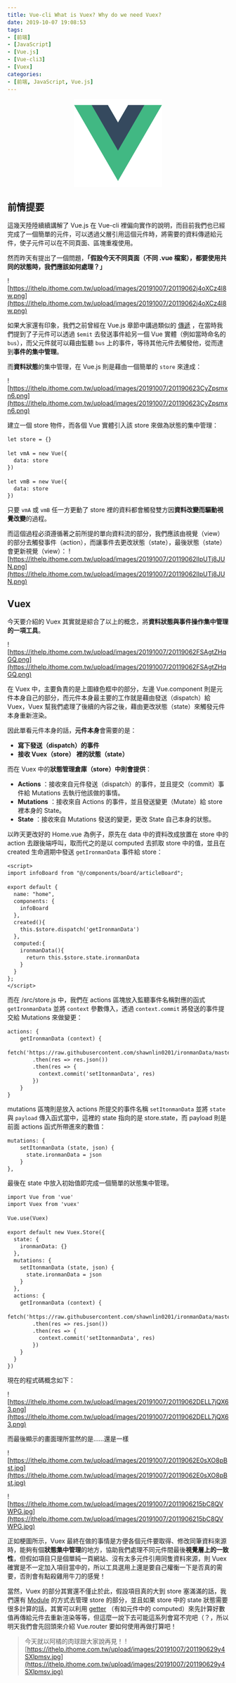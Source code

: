 ```yaml
---
title: Vue-cli What is Vuex? Why do we need Vuex?
date: 2019-10-07 19:08:53
tags:
- [前端]
- [JavaScript]
- [Vue.js]
- [Vue-cli3]
- [Vuex]
categories: 
- [前端, JavaScript, Vue.js]
---
```


<div style="display:flex;justify-content:center;">
  <img style="object-fit:cover;" src='/images/vue-logo.png' width='200px' height='200px' />
</div>

## 前情提要
這幾天陸陸續續講解了 Vue.js 在 Vue-cli 裡偏向實作的說明，而目前我們也已經完成了一個簡單的元件，可以透過父層引用這個元件時，將需要的資料傳遞給元件，使子元件可以在不同頁面、區塊重複使用。

然而昨天有提出了一個問題，**「假設今天不同頁面（不同 .vue 檔案），都要使用共同的狀態時，我們應該如何處理？」**

![https://ithelp.ithome.com.tw/upload/images/20191007/20119062j4oXCz4l8w.png](https://ithelp.ithome.com.tw/upload/images/20191007/20119062j4oXCz4l8w.png)

如果大家還有印象，我們之前曾經在 Vue.js 章節中講過類似的 [傳遞](https://ithelp.ithome.com.tw/articles/10215277) ，在當時我們提到了子元件可以透過 `$emit` 去發送事件給另一個 Vue 實體（例如當時命名的 `bus`），而父元件就可以藉由監聽 `bus` 上的事件，等待其他元件去觸發他，從而達到**事件的集中管理**。

而**資料狀態**的集中管理，在 Vue.js 則是藉由一個簡單的 `store` 來達成：

![https://ithelp.ithome.com.tw/upload/images/20191007/201190623CyZpsmxn6.png](https://ithelp.ithome.com.tw/upload/images/20191007/201190623CyZpsmxn6.png)

建立一個 store 物件，而各個 Vue 實體引入該 store 來做為狀態的集中管理：

```
let store = {}

let vmA = new Vue({
  data: store
})

let vmB = new Vue({
  data: store
})
```

只要 `vmA` 或 `vmB` 任一方更動了 store 裡的資料都會觸發雙方因**資料改變而驅動視覺改變**的過程。

而這個過程必須遵循著之前所提的單向資料流的部分，我們應該由視覺（view）的部分去觸發事件（action），而讓事件去更改狀態（state），最後狀態（state）會更新視覺（view）：
![https://ithelp.ithome.com.tw/upload/images/20191007/20119062llpUTj8JUN.png](https://ithelp.ithome.com.tw/upload/images/20191007/20119062llpUTj8JUN.png)

## Vuex

今天要介紹的 Vuex 其實就是綜合了以上的概念，將**資料狀態與事件操作集中管理的一項工具**。

![https://ithelp.ithome.com.tw/upload/images/20191007/20119062FSAgtZHqGQ.png](https://ithelp.ithome.com.tw/upload/images/20191007/20119062FSAgtZHqGQ.png)

在 Vuex 中，主要負責的是上圖綠色框中的部分，左邊 Vue.component 則是元件本身自己的部分，而元件本身最主要的工作就是藉由發送（dispatch）給 Vuex，Vuex 幫我們處理了後續的內容之後，藉由更改狀態（state）來觸發元件本身重新渲染。

因此單看元件本身的話，**元件本身**會需要的是：
- **寫下發送（dispatch）的事件**
- **接收 Vuex（store） 裡的狀態（state）**

而在 Vuex 中的**狀態管理倉庫（store）中則會提供**：
- **Actions** ：接收來自元件發送（dispatch）的事件，並且提交（commit）事件給 Mutations 去執行他該做的事情。
- **Mutations** ：接收來自 Actions 的事件，並且發送變更（Mutate）給 store 裡本身的 State。
- **State** ：接收來自 Mutations 發送的變更，更改 State 自己本身的狀態。

以昨天更改好的 Home.vue 為例子，原先在 data 中的資料改成放置在 store 中的 action 去跟後端呼叫，取而代之的是以 computed 去抓取 store 中的值，並且在 created 生命週期中發送 `getIronmanData` 事件給 store：

```
<script>
import infoBoard from "@/components/board/articleBoard";

export default {
  name: "home",
  components: {
    infoBoard
  },
  created(){
    this.$store.dispatch('getIronmanData')
  },
  computed:{
    ironmanData(){
      return this.$store.state.ironmanData
    }
  }
};
</script>
```

而在 /src/store.js 中，我們在 actions 區塊放入監聽事件名稱對應的函式 `getIronmanData` 並將 `context` 參數傳入，透過 `context.commit` 將發送的事件提交給 Mutations 來做變更：

```
actions: {
    getIronmanData (context) {
      fetch('https://raw.githubusercontent.com/shawnlin0201/ironmanData/master/ironman.json')
        .then(res => res.json())
        .then(res => {
          context.commit('setItonmanData', res)
        })
    }
}
```

mutations 區塊則是放入 actions 所提交的事件名稱 `setItonmanData` 並將 `state` 與 `payload` 傳入函式當中，這裡的 state 指向的是 store.state，而 payload 則是前面 actions 函式所帶進來的數值：
```
mutations: {
    setItonmanData (state, json) {
      state.ironmanData = json
    }
},
```

最後在 state 中放入初始值即完成一個簡單的狀態集中管理。

```
import Vue from 'vue'
import Vuex from 'vuex'

Vue.use(Vuex)

export default new Vuex.Store({
  state: {
    ironmanData: {}
  },
  mutations: {
    setItonmanData (state, json) {
      state.ironmanData = json
    }
  },
  actions: {
    getIronmanData (context) {
      fetch('https://raw.githubusercontent.com/shawnlin0201/ironmanData/master/ironman.json')
        .then(res => res.json())
        .then(res => {
          context.commit('setItonmanData', res)
        })
    }
  }
})
```

現在的程式碼概念如下：

![https://ithelp.ithome.com.tw/upload/images/20191007/20119062DELL7jQX63.png](https://ithelp.ithome.com.tw/upload/images/20191007/20119062DELL7jQX63.png)

而最後顯示的畫面理所當然的是……還是一樣

![https://ithelp.ithome.com.tw/upload/images/20191007/20119062E0sXO8pBst.jpg](https://ithelp.ithome.com.tw/upload/images/20191007/20119062E0sXO8pBst.jpg)

![https://ithelp.ithome.com.tw/upload/images/20191007/2011906215bC8QVWPG.jpg](https://ithelp.ithome.com.tw/upload/images/20191007/2011906215bC8QVWPG.jpg)

正如梗圖所示，Vuex 最終在做的事情是方便各個元件要取得、修改同筆資料來源時，能夠有個**狀態集中管理**的地方，協助我們處理不同元件間最後**視覺層上的一致性**，但假如項目只是個單純一頁網站、沒有太多元件引用同隻資料來源，則 Vuex 確實是不一定加入項目當中的，所以工具選用上還是要自己權衡一下是否真的需要，否則會有點殺雞用牛刀的感覺！

當然，Vuex 的部分其實還不僅止於此，假設項目真的大到 store 塞滿滿的話，我們還有 [Module](https://vuex.vuejs.org/zh/guide/modules.html) 的方式去管理 store 的部分，並且如果 store 中的 state 狀態需要很多計算的話，其實可以利用 [getter](https://vuex.vuejs.org/zh/guide/getters.html) （有如元件中的 computed）來先計算好數值再傳給元件去重新渲染等等，但這麼一說下去可能這系列會寫不完吧（？，所以明天我們會先回頭來介紹 Vue.router 要如何使用再做打算吧！

> 今天就以阿橘的肉球跟大家說再見！
> ![https://ithelp.ithome.com.tw/upload/images/20191007/201190629y4SXlpmsv.jpg](https://ithelp.ithome.com.tw/upload/images/20191007/201190629y4SXlpmsv.jpg)